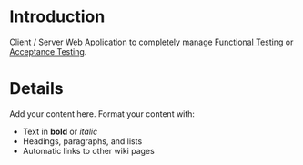 # Introduction #

Client / Server Web Application to completely manage [Functional Testing](http://en.wikipedia.org/wiki/Functional_testing) or [Acceptance Testing](http://en.wikipedia.org/wiki/Acceptance_testing).


# Details #

Add your content here.  Format your content with:
  * Text in **bold** or _italic_
  * Headings, paragraphs, and lists
  * Automatic links to other wiki pages